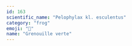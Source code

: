 ```yaml
---
id: 163
scientific_name: "Pelophylax kl. esculentus"
category: "frog"
emoji: "🐸"
name: "Grenouille verte"
---
```

